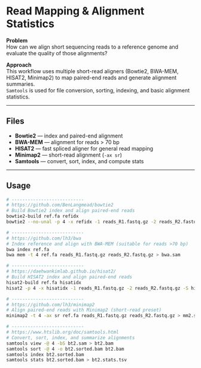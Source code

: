 # Read Mapping & Alignment Statistics

**Problem**  
How can we align short sequencing reads to a reference genome and evaluate the quality of those alignments?

**Approach**  
This workflow uses multiple short-read aligners (Bowtie2, BWA-MEM, HISAT2, Minimap2) to map paired-end reads and generate alignment summaries.  
`Samtools` is used for file conversion, sorting, indexing, and basic alignment statistics.

---

## Files
- **Bowtie2** — index and paired-end alignment  
- **BWA-MEM** — alignment for reads > 70 bp  
- **HISAT2** — fast spliced aligner for general read mapping  
- **Minimap2** — short-read alignment (`-ax sr`)  
- **Samtools** — convert, sort, index, and compute stats  

---

## Usage

```bash
# ---------------------------
# https://github.com/BenLangmead/bowtie2
# Build Bowtie2 index and align paired-end reads
bowtie2-build ref.fa refidx
bowtie2 --no-unal -p 4 -x refidx -1 reads_R1.fastq.gz -2 reads_R2.fastq.gz -S bt2.sam

# ---------------------------
# https://github.com/lh3/bwa
# Index reference and align with BWA-MEM (suitable for reads >70 bp)
bwa index ref.fa
bwa mem -t 4 ref.fa reads_R1.fastq.gz reads_R2.fastq.gz > bwa.sam

# ---------------------------
# https://daehwankimlab.github.io/hisat2/
# Build HISAT2 index and align paired-end reads
hisat2-build ref.fa hisatidx
hisat2 -p 4 -x hisatidx -1 reads_R1.fastq.gz -2 reads_R2.fastq.gz -S hisat2.sam

# ---------------------------
# https://github.com/lh3/minimap2
# Align paired-end reads with Minimap2 (short-read preset)
minimap2 -t 4 -ax sr ref.fa reads_R1.fastq.gz reads_R2.fastq.gz > mm2.sam

# ---------------------------
# https://www.htslib.org/doc/samtools.html
# Convert, sort, index, and summarize alignments
samtools view -@ 4 -bS bt2.sam > bt2.bam
samtools sort -@ 4 -o bt2.sorted.bam bt2.bam
samtools index bt2.sorted.bam
samtools stats bt2.sorted.bam > bt2.stats.tsv
